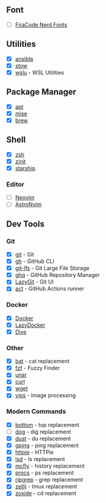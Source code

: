 ## Font 
- [ ] [FiraCode Nerd Fonts](https://www.nerdfonts.com/font-downloads)

## Utilities

- [x] [ansible](https://docs.ansible.com/ansible/latest/installation_guide/intro_installation.html)
- [x] [stow](https://www.gnu.org/software/stow/manual/stow.html)
- [x] [wslu](https://github.com/wslutilities/wslu) - WSL Utilities

## Package Manager

- [x] [apt](https://ubuntu.com/server/docs/package-management)
- [x] [mise](https://mise.jdx.dev/dev-tools/)
- [x] [brew](https://brew.sh/)

## Shell

- [x] [zsh](https://zsh.sourceforge.io/Guide/zshguide01.html)
- [x] [zinit](https://github.com/zdharma-continuum/zinit)
- [x] [starship](https://starship.rs/guide/#%F0%9F%9A%80-installation)

### Editor

- [ ] [Neovim](https://github.com/neovim/neovim/blob/master/INSTALL.md#pre-built-archives-2)
- [ ] [AstroNvim](https://github.com/AstroNvim/AstroNvim)

## Dev Tools

### Git

- [x] [git](https://git-scm.com/book/en/v2/Getting-Started-Installing-Git) - Git
- [x] [gh](https://github.com/cli/cli#installation) - GitHub CLI
- [x] [git-lfs](https://github.com/git-lfs/git-lfs/wiki/Installation) - Git Large File Storage
- [x] [ghq](https://github.com/x-motemen/ghq) - GitHub Repository Manager
- [x] [LazyGit](https://github.com/jesseduffield/lazygit?tab=readme-ov-file#installation) - Git UI
- [x] [act](https://github.com/nektos/act) - GitHub Actions runner

### Docker

- [x] [Docker](https://docs.docker.com/engine/install/ubuntu/)
- [x] [LazyDocker](https://github.com/jesseduffield/lazydocker)
- [x] [Dive](https://github.com/wagoodman/dive)

### Other

- [x] [bat](https://github.com/sharkdp/bat) - cat replacement
- [x] [fzf](https://github.com/junegunn/fzf) - Fuzzy Finder
- [x] [unar](https://github.com/ashang/unar/blob/master/README.md)
- [x] [curl](https://curl.se/docs/install.html)
- [x] [wget](https://www.gnu.org/software/wget/manual/wget.html)
- [x] [vips](https://www.libvips.org/install.html) - Image processing

### Modern Commands

- [x] [bottom](https://github.com/ClementTsang/bottom) - top replacement
- [ ] [dog](https://github.com/ogham/dog) - dig replacement
- [x] [dust](https://github.com/bootandy/dust) - du replacement
- [x] [gping](https://github.com/orf/gping) - ping replacement
- [x] [httpie](https://httpie.io/docs/cli/linux) - HTTPie
- [x] [lsd](https://github.com/Peltoche/lsd) - ls replacement
- [x] [mcfly](https://github.com/cantino/mcfly) - history replacement
- [x] [procs](https://github.com/dalance/procs) - ps replacement
- [x] [ripgrep](https://github.com/BurntSushi/ripgrep) - grep replacement
- [x] [zellij](https://zellij.dev/documentation/installation) - tmux replacement
- [x] [zoxide](https://github.com/ajeetdsouza/zoxide) - cd replacement
